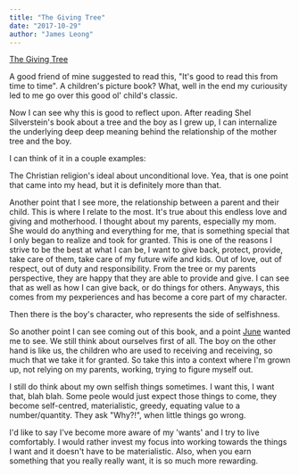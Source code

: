 ```yaml
---
title: "The Giving Tree"
date: "2017-10-29"
author: "James Leong"
---
```


[The Giving Tree](https://www.slideshare.net/wicaksana/the-giving-tree-3293089)

A good friend of mine suggested to read this, "It's good to read this from time to time". A children's picture book? What, well in the end my curiousity led to me go over this good ol' child's classic.

Now I can see why this is good to reflect upon. After reading Shel Silverstein's book about a tree and the boy as I grew up, I can internalize the underlying deep deep meaning behind the relationship of the mother tree and the boy.

I can think of it in a couple examples:

The Christian religion's ideal about unconditional love. Yea, that is one point that came into my head, but it is definitely more than that.

Another point that I see more, the relationship between a parent and their child. This is where I relate to the most. It's true about this endless love and giving and motherhood. I thought about my parents, especially my mom. She would do anything and everything for me, that is something special that I only began to realize and took for granted. This is one of the reasons I strive to be the best at what I can be, I want to give back, protect, provide, take care of them, take care of my future wife and kids. Out of love, out of respect, out of duty and responsibility. From the tree or my parents perspective, they are happy that they are able to provide and give. I can see that as well as how I can give back, or do things for others. Anyways, this comes from my pexperiences and has become a core part of my character. 

Then there is the boy's character, who represents the side of selfishness.

So another point I can see coming out of this book, and a point [June](www.june.kim) wanted me to see. We still think about ourselves first of all. The boy on the other hand is like us, the children who are used to receiving and receiving, so much that we take it for granted. So take this into a context where I'm grown up, not relying on my parents, working, trying to figure myself out. 

I still do think about my own selfish things sometimes. I want this, I want that, blah blah. Some peole would just expect those things to come, they become self-centred, materialistic, greedy, equating value to a number/quantity. They ask "Why?!", when little things go wrong.

I'd like to say I've become more aware of my 'wants' and I try to live comfortably. I would rather invest my focus into working towards the things I want and it doesn't have to be materialistic. Also, when you earn something that you really really want, it is so much more rewarding. 

